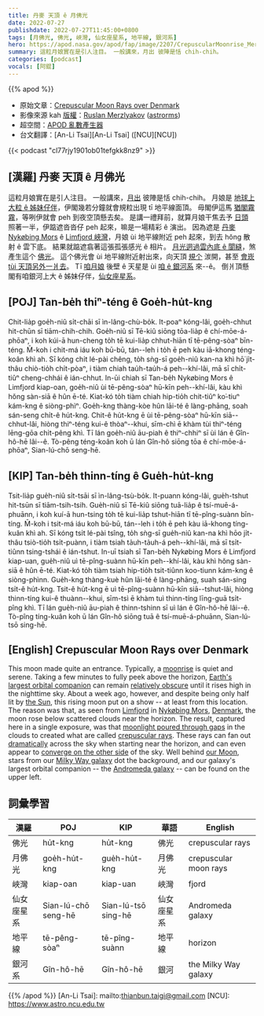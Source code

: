 ```yaml
---
title: 丹麥 天頂 ê 月佛光
date: 2022-07-27
publishdate: 2022-07-27T11:45:00+0800
tags: [月佛光, 佛光, 峽灣, 仙女座星系, 地平線, 銀河系]
hero: https://apod.nasa.gov/apod/fap/image/2207/CrepuscularMoonrise_Merzyakov_960_annotated.jpg
summary: 這粒月娘實在是引人注目。 一般講來，月出 彼陣是恬 chih-chih。
categories: [podcast]
vocals: [阿錕]
---
```


{{% apod %}}

- 原始文章：[Crepuscular Moon Rays over Denmark](https://apod.nasa.gov/apod/ap220727.html)
- 影像來源 kah [版權][copyright]：[Ruslan Merzlyakov](https://www.facebook.com/astrorms) ([astrorms](https://www.instagram.com/astrorms/))
- 超空間：[APOD 亂數產生器](http://apod.nasa.gov/apod/random_apod.html)
- 台文翻譯：[An-Li Tsai][An-Li Tsai] ([NCU][NCU])

{{< podcast "cl77rjy1901ob01tefgkk8nz9" >}}

## [漢羅] 丹麥 天頂 ê 月佛光
這粒月娘實在是引人注目。
一般講來，[月出][moonrise t] 彼陣是恬 chih-chih。
月娘是 [地球上大粒 ê 姊妹仔伴][Earth's largest orbital companion]，伊閣幾若分鐘就會規粒出現 tī 地平線面頂。
毋閣伊這馬 [猶閣霧霧][relatively obscure t]，等咧伊就會 peh 到夜空頂懸去矣。
是講一禮拜前，就算月娘干焦去予 [日頭][the Sun] 照著一半，伊踮遮沓沓仔 peh 起來，嘛是一場精彩 ê 演出。
因為遮是 [丹麥][Denmark] [Nykøbing Mors][Nykøbing Mors] ê [Limfjord 峽灣][Limfjord]，月娘 ùi 地平線附近 peh 起來，到去 hŏng 散射 ê 雲下底。
結果就踮遮翕著這張孤張感光 ê 相片。
[月光迵過雲內底 ê 閬縫][moonlight poured through gaps]，煞產生這个 [佛光][crepuscular rays]。
這个佛光會 ùi 地平線附近射出來，向天頂 [規个][dramatically] 湠開，甚至 [會崁 tùi 天頂另外一爿去][converge on the other side]。
Tī [咱月娘][our Moon] 後壁 ê 天星是 ùi [咱 ê 銀河系][Milky Way galaxy] 來--ê。
倒爿頂懸閣有咱銀河上大 ê 姊妹仔伴，[仙女座星系][Andromeda galaxy]。

## [POJ] Tan-be̍h thiⁿ-téng ê Goe̍h-hu̍t-kng
Chit-lia̍p goe̍h-niû si̍t-chāi sī ìn-lâng-chù-bo̍k.
It-poaⁿ kóng-lâi, goe̍h-chhut hit-chūn sī tiām-chih-chih.
Goe̍h-niû sī Tē-kiû siōng tōa-lia̍p ê chí-mōe-á-phōaⁿ, i koh kúi-ā hun-cheng to̍h tē kui-lia̍p chhut-hiān tī tē-pêng-sòaⁿ bīn-téng.
M̄-koh i chit-má iáu koh bū-bū, tán--leh i to̍h ē peh kàu iā-khong téng-koân khì ah.
Sī kóng chi̍t lé-pài chêng, to̍h sǹg-sī goe̍h-niû kan-na khì hō͘ ji̍t-thâu chiò-tio̍h chi̍t-pòaⁿ, i tiàm chiah tau̍h-tau̍h-á peh--khí-lâi, mā sī chi̍t-tiûⁿ cheng-chhái ê ián-chhut.
In-ūi chiah sī Tan-be̍h Nykøbing Mors ê Limfjord kiap-oan, goe̍h-niû ùi tē-pêng-sòaⁿ hū-kīn peh--khí-lâi, kàu khì hŏng sàn-siā ê hûn ē-té.
Kiat-kó to̍h tiàm chiah hip-tio̍h chit-tiûⁿ ko͘-tiuⁿ kám-kng ê siòng-phìⁿ.
Goe̍h-kng thàng-kòe hûn lāi-té ê làng-phāng, soah sán-seng chi̍t-ê hu̍t-kng.
Chit-ê hu̍t-kng ē ùi tē-pêng-sòaⁿ hū-kīn siā--chhut-lâi, hiòng thiⁿ-téng kui-ê thòaⁿ--khui, sīm-chì ē khàm tùi thiⁿ-téng lēng-gōa chi̍t-pêng khì.
Tī lán goe̍h-niû āu-piah ê thiⁿ-chhiⁿ sī ùi lán ê Gîn-hô-hē lâi--ê.
Tò-pêng téng-koân koh ū lán Gîn-hô siōng tōa ê chí-mōe-á-phōaⁿ, Sian-lú-chō seng-hē.


## [KIP] Tan-be̍h thinn-tíng ê Gue̍h-hu̍t-kng
Tsit-lia̍p gue̍h-niû si̍t-tsāi sī ìn-lâng-tsù-bo̍k.
It-puann kóng-lâi, gue̍h-tshut hit-tsūn sī tiām-tsih-tsih.
Gue̍h-niû sī Tē-kiû siōng tuā-lia̍p ê tsí-muē-á-phuānn, i koh kuí-ā hun-tsing to̍h tē kui-lia̍p tshut-hiān tī tē-pîng-suànn bīn-tíng.
M̄-koh i tsit-má iáu koh bū-bū, tán--leh i to̍h ē peh kàu iā-khong tíng-kuân khì ah.
Sī kóng tsi̍t lé-pài tsîng, to̍h sǹg-sī gue̍h-niû kan-na khì hōo ji̍t-thâu tsiò-tio̍h tsi̍t-puànn, i tiàm tsiah ta̍uh-ta̍uh-á peh--khí-lâi, mā sī tsi̍t-tiûnn tsing-tshái ê ián-tshut.
In-uī tsiah sī Tan-be̍h Nykøbing Mors ê Limfjord kiap-uan, gue̍h-niû uì tē-pîng-suànn hū-kīn peh--khí-lâi, kàu khì hŏng sàn-siā ê hûn ē-té.
Kiat-kó to̍h tiàm tsiah hip-tio̍h tsit-tiûnn koo-tiunn kám-kng ê siòng-phìnn.
Gue̍h-kng thàng-kuè hûn lāi-té ê làng-phāng, suah sán-sing tsi̍t-ê hu̍t-kng.
Tsit-ê hu̍t-kng ē uì tē-pîng-suànn hū-kīn siā--tshut-lâi, hiòng thinn-tíng kui-ê thuànn--khui, sīm-tsì ē khàm tuì thinn-tíng līng-guā tsi̍t-pîng khì.
Tī lán gue̍h-niû āu-piah ê thinn-tshinn sī uì lán ê Gîn-hô-hē lâi--ê.
Tò-pîng tíng-kuân koh ū lán Gîn-hô siōng tuā ê tsí-muē-á-phuānn, Sian-lú-tsō sing-hē.

## [English] Crepuscular Moon Rays over Denmark

This moon made quite an entrance.
Typically, a [moonrise][moonrise e] is quiet and serene.
Taking a few minutes to fully peek above the horizon, [Earth's largest orbital companion][Earth's largest orbital companion] can remain [relatively obscure][relatively obscure e] until it rises high in the nighttime sky.
About a week ago, however, and despite being only half lit by [the Sun][the Sun], this rising moon put on a show -- at least from this location.
The reason was that, as seen from [Limfjord][Limfjord] in [Nykøbing Mors][Nykøbing Mors], [Denmark][Denmark], the moon rose below scattered clouds near the horizon.
The result, captured here in a single exposure, was that [moonlight poured through gaps][moonlight poured through gaps] in the clouds to created what are called [crepuscular rays][crepuscular rays].
These rays can fan out [dramatically][dramatically] across the sky when starting near the horizon, and can even appear to [converge on the other side][converge on the other side] of the sky.
Well behind [our Moon][our Moon], stars from our [Milky Way galaxy][Milky Way galaxy] dot the background, and our galaxy's largest orbital companion -- the [Andromeda galaxy][Andromeda galaxy] -- can be found on the upper left.

## 詞彙學習

|漢羅|POJ|KIP|華語|English|
|-|-|-|-|-|
|佛光|hu̍t-kng|hu̍t-kng|佛光|crepuscular rays|
|月佛光|goe̍h-hu̍t-kng|gue̍h-hu̍t-kng|月佛光|crepuscular moon rays|
|峽灣|kiap-oan|kiap-uan|峽灣|fjord|
|仙女座星系|Sian-lú-chō seng-hē|Sian-lú-tsō sing-hē|仙女座星系|Andromeda galaxy|
|地平線|tē-pêng-sòaⁿ|tē-pîng-suànn|地平線|horizon|
|銀河系|Gîn-hô-hē|Gîn-hô-hē|銀河|the Milky Way galaxy|

{{% /apod %}}
[An-Li Tsai]: mailto:thianbun.taigi@gmail.com
[NCU]: https://www.astro.ncu.edu.tw

[copyright]: https://apod.nasa.gov/apod/fap/lib/about_apod.html#srapply

[moonrise e]:https://apod.nasa.gov/apod/ap211010.html
[moonrise t]:https://apod.tw/daily/20211010/
[Earth's largest orbital companion]:https://spaceplace.nasa.gov/all-about-the-moon/en/
[relatively obscure e]:https://apod.nasa.gov/apod/ap220725.html
[relatively obscure t]:https://apod.tw/daily/20220725/
[the Sun]:https://solarsystem.nasa.gov/solar-system/sun/in-depth/
[Limfjord]:https://en.wikipedia.org/wiki/Limfjord
[Nykøbing Mors]:https://youtu.be/y7Tj4luxgzQ
[Denmark]:https://en.wikipedia.org/wiki/Denmark
[moonlight poured through gaps]:https://apod.nasa.gov/apod/ap090518.html
[crepuscular rays]:https://en.wikipedia.org/wiki/Crepuscular_rays
[dramatically]:https://i.pinimg.com/736x/6f/b1/f5/6fb1f5f39d452ba80e6f64fd8ecec743.jpg
[converge on the other side]:https://apod.nasa.gov/cgi-bin/apod/apod_search?tquery=anticrepuscular
[our Moon]:https://apod.nasa.gov/apod/ap190717.html
[Milky Way galaxy]:http://www.atlasoftheuniverse.com/galaxy.html
[Andromeda galaxy]:https://youtu.be/TijClV4uHIk
